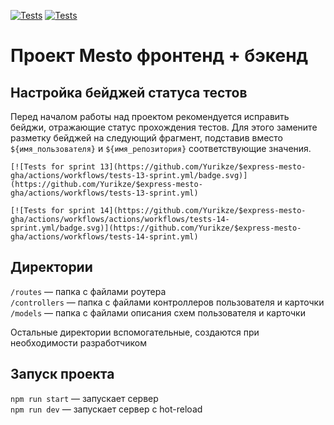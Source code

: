 [![Tests](https://github.com/Yurikze/express-mesto-gha/actions/workflows/tests-13-sprint.yml/badge.svg)](https://github.com/Yurikze/express-mesto-gha/actions/workflows/tests-13-sprint.yml) [![Tests](https://github.com/Yurikze/express-mesto-gha/actions/workflows/actions/workflows/tests-14-sprint.yml/badge.svg)](https://github.com/Yurikze/express-mesto-gha/actions/workflows/tests-14-sprint.yml)
# Проект Mesto фронтенд + бэкенд



## Настройка бейджей статуса тестов
Перед началом работы над проектом рекомендуется исправить бейджи, отражающие статус прохождения тестов.
Для этого замените разметку бейджей на следующий фрагмент, подставив вместо `${имя_пользователя}` и `${имя_репозитория}` соответствующие значения.

```
[![Tests for sprint 13](https://github.com/Yurikze/$express-mesto-gha/actions/workflows/tests-13-sprint.yml/badge.svg)](https://github.com/Yurikze/$express-mesto-gha/actions/workflows/tests-13-sprint.yml) 

[![Tests for sprint 14](https://github.com/Yurikze/$express-mesto-gha/actions/workflows/actions/workflows/tests-14-sprint.yml/badge.svg)](https://github.com/Yurikze/$express-mesto-gha/actions/workflows/tests-14-sprint.yml)
```


## Директории

`/routes` — папка с файлами роутера  
`/controllers` — папка с файлами контроллеров пользователя и карточки   
`/models` — папка с файлами описания схем пользователя и карточки  
  
Остальные директории вспомогательные, создаются при необходимости разработчиком

## Запуск проекта

`npm run start` — запускает сервер   
`npm run dev` — запускает сервер с hot-reload
